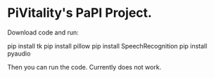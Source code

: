 # PiVitality's PaPI Project.

Download code and run:

pip install tk
pip install pillow
pip install SpeechRecognition
pip install pyaudio

Then you can run the code. Currently does not work. 
